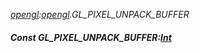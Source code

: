 _[opengl](../../modules/opengl/opengl-module.md):[opengl](../../modules/opengl/opengl-module.md).GL\_PIXEL\_UNPACK\_BUFFER_
##### Const GL\_PIXEL\_UNPACK\_BUFFER:[Int](../../modules/wonkey/wonkey-types-int.md)
